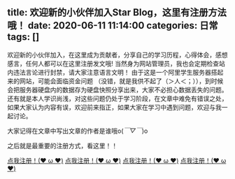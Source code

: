 title: 欢迎新的小伙伴加入Star Blog，这里有注册方法哦！
date: 2020-06-11 11:14:00
categories: 日常
tags: []
---
欢迎新的小伙伴加入，在这里成为贡献者，分享自己的学习历程，心得体会，感想感言，任何人都可以在这里注册发文哦!
当然身为网站管理员，我也会定期检查站内违法言论进行封禁，请大家注意语言文明！
由于这是一个阿里学生服务器搭起来的网站，可能会面临资金问题
（没错，就是我供不起了（＞人＜；）），到时候会把服务器硬盘内的数据存为硬盘快照分享出来，大家不必担心数据丢失的问题。
还有就是本人学识尚浅，对这些问题仍处于学习阶段，在文章中难免有错误之处，如果大家认为内容有误，欢迎前来指正，如果大家在学习中遇到问题，欢迎与我一起讨论。

大家记得在文章中写出文章的作者是谁哦o(*￣▽￣*)o

之后就是最重要的注册方式，看这里！！

[点我注册！(❤ ω ❤)][1]
[点我注册！(❤ ω ❤)][1]
[点我注册！(❤ ω ❤)][1]
[点我注册！(❤ ω ❤)][1]


  [1]: http://www.starydy.xyz/admin/
